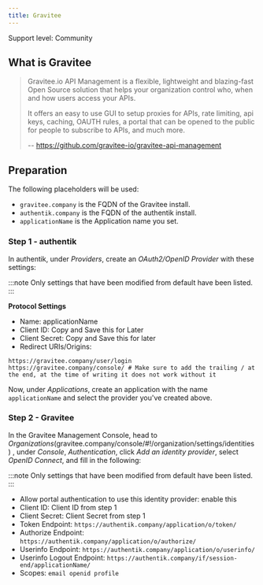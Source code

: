 ```yaml
---
title: Gravitee
---
```


<span class="badge badge--secondary">Support level: Community</span>

## What is Gravitee

> Gravitee.io API Management is a flexible, lightweight and blazing-fast Open Source solution that helps your organization control who, when and how users access your APIs.
>
> It offers an easy to use GUI to setup proxies for APIs, rate limiting, api keys, caching, OAUTH rules, a portal that can be opened to the public for people to subscribe to APIs, and much more.
>
> -- https://github.com/gravitee-io/gravitee-api-management

## Preparation

The following placeholders will be used:

-   `gravitee.company` is the FQDN of the Gravitee install.
-   `authentik.company` is the FQDN of the authentik install.
-   `applicationName` is the Application name you set.

### Step 1 - authentik

In authentik, under _Providers_, create an _OAuth2/OpenID Provider_ with these settings:

:::note
Only settings that have been modified from default have been listed.
:::

**Protocol Settings**

-   Name: applicationName
-   Client ID: Copy and Save this for Later
-   Client Secret: Copy and Save this for later
-   Redirect URIs/Origins:

```
https://gravitee.company/user/login
https://gravitee.company/console/ # Make sure to add the trailing / at the end, at the time of writing it does not work without it
```

Now, under _Applications_, create an application with the name `applicationName` and select the provider you've created above.

### Step 2 - Gravitee

In the Gravitee Management Console, head to _Organizations_(gravitee.company/console/#!/organization/settings/identities) , under _Console_, _Authentication_, click _Add an identity provider_, select _OpenID Connect_, and fill in the following:

:::note
Only settings that have been modified from default have been listed.
:::

-   Allow portal authentication to use this identity provider: enable this
-   Client ID: Client ID from step 1
-   Client Secret: Client Secret from step 1
-   Token Endpoint: `https://authentik.company/application/o/token/`
-   Authorize Endpoint: `https://authentik.company/application/o/authorize/`
-   Userinfo Endpoint: `https://authentik.company/application/o/userinfo/`
-   Userinfo Logout Endpoint: `https://authentik.company/if/session-end/applicationName/`
-   Scopes: `email openid profile`
